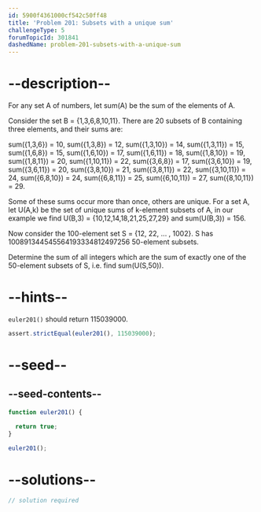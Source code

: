 ```yaml
---
id: 5900f4361000cf542c50ff48
title: 'Problem 201: Subsets with a unique sum'
challengeType: 5
forumTopicId: 301841
dashedName: problem-201-subsets-with-a-unique-sum
---
```


# --description--

For any set A of numbers, let sum(A) be the sum of the elements of A.

Consider the set B = {1,3,6,8,10,11}. There are 20 subsets of B containing three elements, and their sums are:

sum({1,3,6}) = 10, sum({1,3,8}) = 12, sum({1,3,10}) = 14, sum({1,3,11}) = 15, sum({1,6,8}) = 15, sum({1,6,10}) = 17, sum({1,6,11}) = 18, sum({1,8,10}) = 19, sum({1,8,11}) = 20, sum({1,10,11}) = 22, sum({3,6,8}) = 17, sum({3,6,10}) = 19, sum({3,6,11}) = 20, sum({3,8,10}) = 21, sum({3,8,11}) = 22, sum({3,10,11}) = 24, sum({6,8,10}) = 24, sum({6,8,11}) = 25, sum({6,10,11}) = 27, sum({8,10,11}) = 29.

Some of these sums occur more than once, others are unique. For a set A, let U(A,k) be the set of unique sums of k-element subsets of A, in our example we find U(B,3) = {10,12,14,18,21,25,27,29} and sum(U(B,3)) = 156.

Now consider the 100-element set S = {12, 22, ... , 1002}. S has 100891344545564193334812497256 50-element subsets.

Determine the sum of all integers which are the sum of exactly one of the 50-element subsets of S, i.e. find sum(U(S,50)).

# --hints--

`euler201()` should return 115039000.

```js
assert.strictEqual(euler201(), 115039000);
```

# --seed--

## --seed-contents--

```js
function euler201() {

  return true;
}

euler201();
```

# --solutions--

```js
// solution required
```
